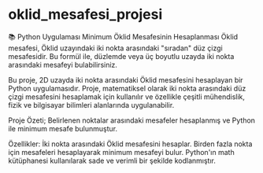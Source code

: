 # oklid_mesafesi_projesi
📚 Python Uygulaması
Minimum Öklid Mesafesinin Hesaplanması
Öklid mesafesi, Öklid uzayındaki iki nokta arasındaki "sıradan" düz çizgi mesafesidir. Bu formül ile, düzlemde veya üç boyutlu uzayda iki nokta arasındaki mesafeyi bulabilirsiniz.

Bu proje, 2D uzayda iki nokta arasındaki Öklid mesafesini hesaplayan bir Python uygulamasıdır. Proje, matematiksel olarak iki nokta arasındaki düz çizgi mesafesini hesaplamak için kullanılır ve özellikle çeşitli mühendislik, fizik ve bilgisayar bilimleri alanlarında uygulanabilir.

Proje Özeti;
 Belirlenen noktalar arasındaki mesafeler hesaplanmış ve Python ile minimum mesafe bulunmuştur.

Özellikler:
İki nokta arasındaki Öklid mesafesini hesaplar.
Birden fazla nokta için mesafeleri hesaplayarak minimum mesafeyi bulur.
Python'ın math kütüphanesi kullanılarak sade ve verimli bir şekilde kodlanmıştır.



